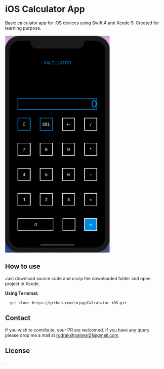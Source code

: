# iOS Calculator App
Basic calculator app for iOS devices using Swift 4 and Xcode 9. Created for learning purpose.<br><br>
<img src="https://github.com/imjog/Calculator-iOS/blob/master/Kalculator/Screenshots/Screen%20Shot%202018-01-21%20at%2017.07.32.png">

## How to use
Just download source code and unzip the downloaded folder and opne project in Xcode.

**Using Terminal:**
```
  git clone https://github.com/imjog/Calculator-iOS.git
  ```
 ## Contact
 If you wish to contribute, your PR are welcomed. If you have any query please drop me a mail at rudrakshpaliwal21@gmail.com.
 
## License
.
